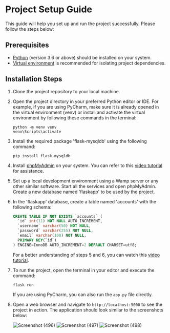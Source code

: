 <!-- PROJECT SETUP GUIDE -->

# Project Setup Guide

This guide will help you set up and run the project successfully. Please follow the steps below:

## Prerequisites
- [Python](https://www.python.org/downloads/) (version 3.6 or above) should be installed on your system.
- [Virtual environment](https://packaging.python.org/guides/installing-using-pip-and-virtual-environments/) is recommended for isolating project dependencies.

## Installation Steps

1. Clone the project repository to your local machine.

2. Open the project directory in your preferred Python editor or IDE. For example, if you are using PyCharm, make sure it is already opened in the virtual environment (venv) or install and activate the virtual environment by following these commands in the terminal:
    ```shell
    python -m venv venv
    venv\Scripts\activate
    ```

3. Install the required package 'flask-mysqldb' using the following command:
    ```shell
    pip install flask-mysqldb
    ```

4. Install [phpMyAdmin](https://www.phpmyadmin.net/) on your system. You can refer to this [video tutorial](https://www.youtube.com/watch?v=jJKL-0guwa0) for assistance.

5. Set up a local development environment using a Wamp server or any other similar software. Start all the services and open phpMyAdmin. Create a new database named 'flaskapp' to be used by the project.

6. In the 'flaskapp' database, create a table named 'accounts' with the following schema:
    ```sql
    CREATE TABLE IF NOT EXISTS `accounts` (
      `id` int(11) NOT NULL AUTO_INCREMENT,
      `username` varchar(50) NOT NULL,
      `password` varchar(255) NOT NULL,
      `email` varchar(100) NOT NULL,
      PRIMARY KEY(`id`)
    ) ENGINE=InnoDB AUTO_INCREMENT=2 DEFAULT CHARSET=utf8; 
    ```
   For a better understanding of steps 5 and 6, you can watch this [video tutorial](https://www.youtube.com/watch?v=Ufb8KMikNF8).

7. To run the project, open the terminal in your editor and execute the command:
    ```shell
    flask run
    ```
   If you are using PyCharm, you can also run the `app.py` file directly.

8. Open a web browser and navigate to `http://localhost:5000` to see the project in action. The application should look similar to the screenshots below:

   ![Screenshot (496)](https://github.com/Tanvi-Chaudhari/MySQL-Projects/assets/75910333/700ddeab-784a-431c-992c-3581f86da973)
   ![Screenshot (497)](https://github.com/Tanvi-Chaudhari/MySQL-Projects/assets/75910333/a02ea54c-0ada-4c5c-8514-1498eb0fced1)
   ![Screenshot (498)](https://github.com/Tanvi-Chaudhari/MySQL-Projects/assets/75910333/cddcf8f4-455f-4ee6-9972-585ddade7633)

